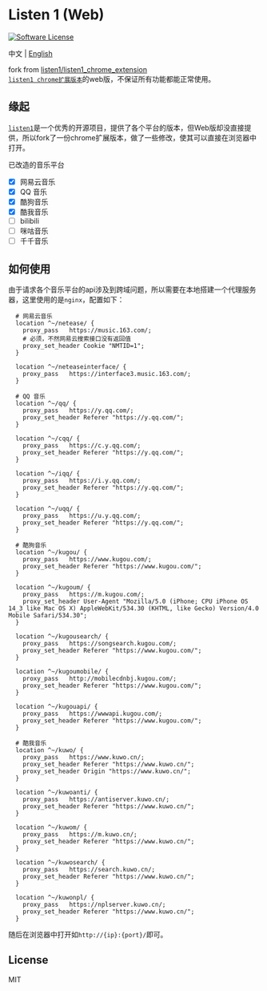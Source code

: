 # Listen 1 (Web)
[![Software License](https://img.shields.io/badge/license-MIT-brightgreen.svg)](LICENSE)

中文 | [English](./README_EN.md)

fork from [listen1/listen1_chrome_extension](https://github.com/listen1/listen1_chrome_extension)  
[`listen1 chrome扩展版本`](https://github.com/listen1/listen1_chrome_extension)的web版，不保证所有功能都能正常使用。

## 缘起

[`listen1`](https://github.com/listen1)是一个优秀的开源项目，提供了各个平台的版本，但Web版却没直接提供，所以fork了一份chrome扩展版本，做了一些修改，使其可以直接在浏览器中打开。

已改造的音乐平台

- [x] 网易云音乐
- [x] QQ 音乐
- [x] 酷狗音乐
- [x] 酷我音乐
- [ ] bilibili
- [ ] 咪咕音乐
- [ ] 千千音乐

## 如何使用

由于请求各个音乐平台的api涉及到跨域问题，所以需要在本地搭建一个代理服务器，这里使用的是`nginx`，配置如下：
```nginx
  # 网易云音乐
  location ^~/netease/ {
    proxy_pass   https://music.163.com/;
    # 必须，不然网易云搜索接口没有返回值
    proxy_set_header Cookie "NMTID=1";
  }

  location ^~/neteaseinterface/ {
    proxy_pass   https://interface3.music.163.com/;
  }

  # QQ 音乐
  location ^~/qq/ {
    proxy_pass   https://y.qq.com/;
    proxy_set_header Referer "https://y.qq.com/";
  }
		
  location ^~/cqq/ {
    proxy_pass   https://c.y.qq.com/;
    proxy_set_header Referer "https://y.qq.com/";
  }
		
  location ^~/iqq/ {
    proxy_pass   https://i.y.qq.com/;
    proxy_set_header Referer "https://y.qq.com/";
  }
		
  location ^~/uqq/ {
    proxy_pass   https://u.y.qq.com/;
    proxy_set_header Referer "https://y.qq.com/";
  }

  # 酷狗音乐
  location ^~/kugou/ {
    proxy_pass   https://www.kugou.com/;
    proxy_set_header Referer "https://www.kugou.com/";
  }
		
  location ^~/kugoum/ {
    proxy_pass   https://m.kugou.com/;
    proxy_set_header User-Agent "Mozilla/5.0 (iPhone; CPU iPhone OS 14_3 like Mac OS X) AppleWebKit/534.30 (KHTML, like Gecko) Version/4.0 Mobile Safari/534.30";
  }
		
  location ^~/kugousearch/ {
    proxy_pass   https://songsearch.kugou.com/;
    proxy_set_header Referer "https://www.kugou.com/";
  }
		
  location ^~/kugoumobile/ {
    proxy_pass   http://mobilecdnbj.kugou.com/;
    proxy_set_header Referer "https://www.kugou.com/";
  }
		
  location ^~/kugouapi/ {
    proxy_pass   https://wwwapi.kugou.com/;
    proxy_set_header Referer "https://www.kugou.com/";
  }

  # 酷我音乐
  location ^~/kuwo/ {
    proxy_pass   https://www.kuwo.cn/;
    proxy_set_header Referer "https://www.kuwo.cn/";
    proxy_set_header Origin "https://www.kuwo.cn/";
  }
  
  location ^~/kuwoanti/ {
    proxy_pass   https://antiserver.kuwo.cn/;
    proxy_set_header Referer "https://www.kuwo.cn/";
  }
  
  location ^~/kuwom/ {
    proxy_pass   https://m.kuwo.cn/;
    proxy_set_header Referer "https://www.kuwo.cn/";
  }
  
  location ^~/kuwosearch/ {
    proxy_pass   https://search.kuwo.cn/;
    proxy_set_header Referer "https://www.kuwo.cn/";
  }
  
  location ^~/kuwonpl/ {
    proxy_pass   https://nplserver.kuwo.cn/;
    proxy_set_header Referer "https://www.kuwo.cn/";
  }
```

随后在浏览器中打开如`http://{ip}:{port}/`即可。

## License

MIT
